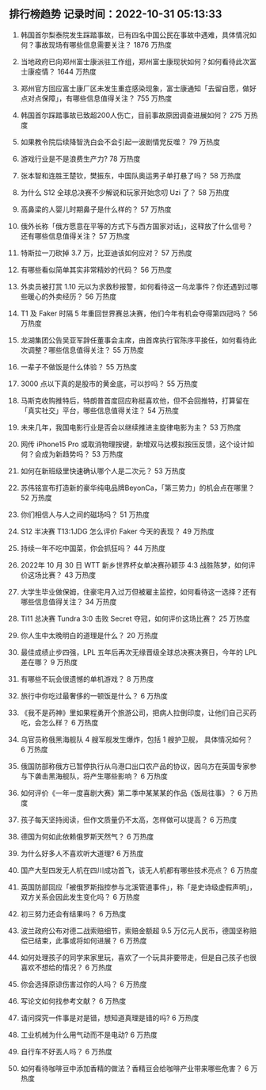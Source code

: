 
## 排行榜趋势 记录时间：2022-10-31 05:13:33
  
  1. 韩国首尔梨泰院发生踩踏事故，已有四名中国公民在事故中遇难，具体情况如何？事故现场有哪些信息需要关注？ 1876 万热度
    
  2. 当地政府已向郑州富士康派驻工作组，郑州富士康现状如何？如何看待此次富士康疫情？ 1644 万热度
    
  3. 郑州官方回应富士康厂区未发生重症感染现象，富士康通知「去留自愿，做好点对点保障」，有哪些信息值得关注？ 755 万热度
    
  4. 韩国首尔踩踏事故已致超200人伤亡，目前事故原因调查进展如何？ 275 万热度
    
  5. 如果教令院后续降智洗白会不会引起一波剧情党反噬？ 79 万热度
    
  6. 游戏行业是不是浪费生产力? 78 万热度
    
  7. 张本智和连胜王楚钦，樊振东，中国队奥运男子单打悬了吗？ 58 万热度
    
  8. 为什么 S12 全球总决赛不少解说和玩家开始念叨 Uzi 了？ 58 万热度
    
  9. 高鼻梁的人婴儿时期鼻子是什么样的？ 57 万热度
    
  10. 俄外长称「俄方愿意在平等的方式下与西方国家对话」，这释放了什么信号？还有哪些信息值得关注？ 57 万热度
    
  11. 特斯拉一刀砍掉 3.7 万，比亚迪该如何应对？ 57 万热度
    
  12. 有哪些看似简单其实非常精妙的代码？ 56 万热度
    
  13. 外卖员被打赏 1.10 元以为求救秒报警，如何看待这一乌龙事件？你还遇到过哪些暖心的外卖经历？ 56 万热度
    
  14. T1 及 Faker 时隔 5 年重回世界赛总决赛，他们今年有机会夺得第四冠吗？ 56 万热度
    
  15. 龙湖集团公告吴亚军辞任董事会主席，由首席执行官陈序平接任，如何看待此次调整？哪些信息值得关注？ 55 万热度
    
  16. 一辈子不做饭是什么体验？ 55 万热度
    
  17. 3000 点以下真的是股市的黄金底，可以抄吗？ 55 万热度
    
  18. 马斯克收购推特后，特朗普首度回应称挺喜欢他，但不会回推特，打算留在「真实社交」平台，哪些信息值得关注？ 54 万热度
    
  19. 未来几年，我国电影行业是否会以继续推进主旋律电影为主？ 53 万热度
    
  20. 网传 iPhone15 Pro 或取消物理按键，新增双马达模拟按压反馈，这个设计如何？会成为新趋势吗？ 53 万热度
    
  21. 如何在新班级里快速确认哪个人是二次元？ 53 万热度
    
  22. 苏伟铭宣布打造新的豪华纯电品牌BeyonCa，「第三势力」的机会点在哪里？ 52 万热度
    
  23. 你们相信人与人之间的磁场吗？ 51 万热度
    
  24. S12 半决赛 T13:1JDG 怎么评价 Faker 今天的表现？ 49 万热度
    
  25. 持续一年不吃中国菜，你会抓狂吗？ 44 万热度
    
  26. 2022年 10 月 30 日 WTT 新乡世界杯女单决赛孙颖莎 4:3 战胜陈梦，如何评价这场比赛？ 43 万热度
    
  27. 大学生毕业做保姆，住豪宅月入过万但被雇主监控，如何看待这一选择？还有哪些信息值得关注？ 34 万热度
    
  28. Ti11 总决赛 Tundra 3:0 击败 Secret 夺冠，如何评价这场比赛？ 25 万热度
    
  29. 你人生中太晚明白的道理是什么？ 20 万热度
    
  30. 最佳成绩止步四强，LPL 五年后再次无缘晋级全球总决赛决赛日，今年的 LPL 差在哪？ 9 万热度
    
  31. 有哪些不玩会很遗憾的单机游戏？ 8 万热度
    
  32. 旅行中你吃过最奢侈的一顿饭是什么？ 6 万热度
    
  33. 《我不是药神》里如果程勇开个旅游公司，把病人拉倒印度，让他们自己买药吃，会怎么样？ 6 万热度
    
  34. 乌官员称俄黑海舰队 4 艘军舰发生爆炸，包括 1 艘护卫舰， 具体情况如何？ 6 万热度
    
  35. 俄国防部称俄方已暂停执行从乌港口出口农产品的协议，因乌方在英国专家参与下袭击黑海舰队，将产生哪些影响？ 6 万热度
    
  36. 如何评价《一年一度喜剧大赛》第二季中某某某的作品《饭局往事》？ 6 万热度
    
  37. 孩子每天坚持阅读，但作文质量仍不太高，怎样做可以提高？ 6 万热度
    
  38. 德国为何如此依赖俄罗斯天然气？ 6 万热度
    
  39. 为什么好多人不喜欢听大道理? 6 万热度
    
  40. 国产大型四发无人机在四川成功首飞，该无人机都有哪些技术亮点？ 6 万热度
    
  41. 英国防部回应「被俄罗斯指控参与北溪管道事件」，称「是史诗级虚假声明」，双方关系会因此发生变化吗？ 6 万热度
    
  42. 初三努力还会有结果吗？ 6 万热度
    
  43. 波兰政府公布对德二战索赔细节，索赔金额超 9.5 万亿元人民币，德国坚称赔偿已结束，此事或将如何进展？ 6 万热度
    
  44. 如何处理孩子的同学来家里玩，喜欢了一个玩具非要带走，但是自己孩子也很喜欢不想给的情况？ 6 万热度
    
  45. 你会选择原谅伤害过你的人吗？ 6 万热度
    
  46. 写论文如何找参考文献？ 6 万热度
    
  47. 请问探究一件事是对是错，想知道真理是错的吗? 6 万热度
    
  48. 工业机械为什么用气动而不是电动? 6 万热度
    
  49. 自行车不好丟人吗？ 6 万热度
    
  50. 如何看待咖啡豆中添加香精的做法？香精豆会给咖啡产业带来哪些危害？ 6 万热度
    
